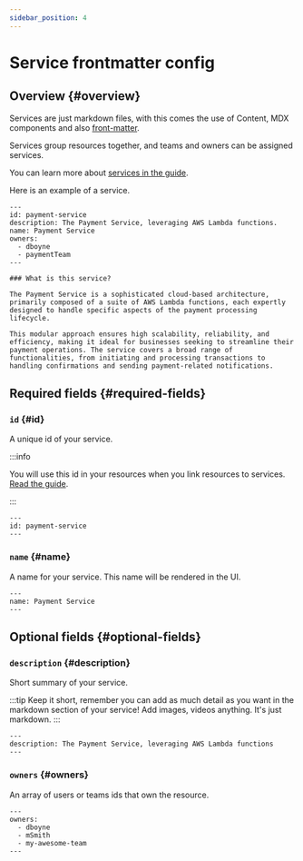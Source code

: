 ```yaml
---
sidebar_position: 4
---
```


# Service frontmatter config

## Overview {#overview}

Services are just markdown files, with this comes the use of Content, MDX components and also [front-matter](https://jekyllrb.com/docs/front-matter/).

Services group resources together, and teams and owners can be assigned services.

You can learn more about [services in the guide](/docs/overview/guides/services/introduction).

Here is an example of a service.

```mdx"
---
id: payment-service
description: The Payment Service, leveraging AWS Lambda functions.
name: Payment Service
owners:
  - dboyne
  - paymentTeam
---

### What is this service?

The Payment Service is a sophisticated cloud-based architecture, primarily composed of a suite of AWS Lambda functions, each expertly designed to handle specific aspects of the payment processing lifecycle.

This modular approach ensures high scalability, reliability, and efficiency, making it ideal for businesses seeking to streamline their payment operations. The service covers a broad range of functionalities, from initiating and processing transactions to handling confirmations and sending payment-related notifications.

```

## Required fields {#required-fields}

### `id` {#id}

A unique id of your service.

:::info

You will use this id in your resources when you link resources to services. [Read the guide](/docs/overview/guides/services/adding-resources-to-services).

:::

```mdx title="Example"
---
id: payment-service
---
```

### `name` {#name}

A name for your service. This name will be rendered in the UI.

```mdx title="Example"
---
name: Payment Service
---
```

## Optional fields {#optional-fields}

### `description` {#description}

Short summary of your service.

:::tip
Keep it short, remember you can add as much detail as you want in the markdown section of your service! Add images, videos anything. It's just markdown.
:::

```mdx title="Example"
---
description: The Payment Service, leveraging AWS Lambda functions
---
```

### `owners` {#owners}

An array of users or teams ids that own the resource.

```mdx title="Example"
---
owners:
  - dboyne
  - mSmith
  - my-awesome-team
---
```
